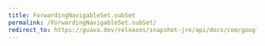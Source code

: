 ```yaml
---
title: ForwardingNavigableSet.subSet
permalink: /ForwardingNavigableSet.subSet/
redirect_to: https://guava.dev/releases/snapshot-jre/api/docs/com/google/common/collect/ForwardingNavigableSet.html#subSet-E-boolean-E-boolean-
---
```

